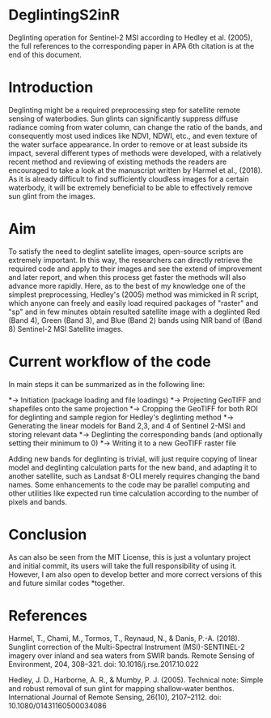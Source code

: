 # DeglintingS2inR

Deglinting operation for Sentinel-2 MSI according to Hedley et al. (2005), the full references to the corresponding paper in APA 6th citation is at the end of this document.

# Introduction

Deglinting might be a required preprocessing step for satellite remote sensing of waterbodies. Sun glints can significantly suppress diffuse radiance coming from water column, can change the ratio of the bands, and consequently most used indices like NDVI, NDWI, etc., and even texture of the water surface appearance. In order to remove or at least subside its impact, several different types of methods were developed, with a relatively recent method and reviewing of existing methods the readers are encouraged to take a look at the manuscript written by Harmel et al., (2018). As it is already difficult to find sufficiently cloudless images for a certain waterbody, it will be extremely beneficial to be able to effectively remove sun glint from the images.

# Aim

To satisfy the need to deglint satellite images, open-source scripts are extremely important. In this way, the researchers can directly retrieve the required code and apply to their images and see the extend of improvement and later report, and when this process get faster the methods will also advance more rapidly. Here, as to the best of my knowledge one of the simplest preprocessing, Hedley's (2005) method was mimicked in R script, which anyone can freely and easily load required packages of "raster" and "sp" and in few minutes obtain resulted satellite image with a deglinted Red (Band 4), Green (Band 3), and Blue (Band 2) bands using NIR band of (Band 8) Sentinel-2 MSI Satellite images. 

# Current workflow of the code

In main steps it can be summarized as in the following line:


*-> Initiation (package loading and file loadings) 
*-> Projecting GeoTIFF and shapefiles onto the same projection 
*-> Cropping the GeoTIFF for both ROI for deglinting and sample region for Hedley's deglinting method 
*-> Generating the linear models for Band 2,3, and 4 of Sentinel 2-MSI and storing relevant data 
*-> Deglinting the corresponding bands (and optionally setting their minimum to 0) 
*-> Writing it to a new GeoTIFF raster file


Adding new bands for deglinting is trivial, will just require copying of linear model and deglinting calculation parts for the new band, and adapting it to another satellite, such as Landsat 8-OLI merely requires changing the band names.
Some enhancements to the code may be parallel computing and other utilities like expected run time calculation according to the number of pixels and bands. 

# Conclusion

As can also be seen from the MIT License, this is just a voluntary project and initial commit, its users will take the full responsibility of using it. However, I am also open to develop better and more correct versions of this and future similar codes *together. 

# References

Harmel, T., Chami, M., Tormos, T., Reynaud, N., & Danis, P.-A. (2018). Sunglint correction of the Multi-Spectral Instrument (MSI)-SENTINEL-2 imagery over inland and sea waters from SWIR bands. Remote Sensing of Environment, 204, 308–321. doi: 10.1016/j.rse.2017.10.022

Hedley, J. D., Harborne, A. R., & Mumby, P. J. (2005). Technical note: Simple and robust removal of sun glint for mapping shallow‐water benthos. International Journal of Remote Sensing, 26(10), 2107–2112. doi: 10.1080/01431160500034086
